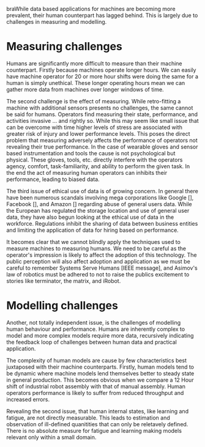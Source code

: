 braWhile data based applications for machines are becoming more prevalent, their human counterpart has lagged behind. This is largely due to challenges in measuring and modelling. 

# Measuring challenges

Humans are significantly more difficult to measure than their machine counterpart. Firstly because machines operate longer hours. We can easily have machine operator for 20 or more hour shifts were doing the same for a human is simply unethical. These longer operating hours mean we can gather more data from machines over longer windows of time. 

The second challenge is the effect of measuring. While retro-fitting a machine with additional sensors presents no challenges, the same cannot be said for humans. Operators find measuring their state, performance, and activities invasive ... and rightly so. While this may seem like small issue that can be overcome with time higher levels of stress are associated with greater risk of injury and lower performance levels. This poses the direct problem that measuring adversely affects the performance of operators not revealing their true performance. In the case of wearable gloves and sensor based instrumentation and tools the cause is not psychological but physical. These gloves, tools, etc. directly interfere with the operators agency, comfort, task-familiarity, and ability to perform the given task. In the end the act of measuring human operators can inhibits their performance, leading to biased data.

The third issue of ethical use of data is of growing concern. In general there have been numerous scandals involving mega corporations like Google [], Facebook [], and Amazon [] regarding abuse of general users data. While the European has regulated the storage location and use of general user data, they have also begun looking at the ethical use of data in the workforce. Regulations inhibit the sharing of data between business entities and limiting the application of data for hiring based on performance. 

It becomes clear that we cannot blindly apply the techniques used to measure machines to measuring humans. We need to be careful as the operator's impression is likely to affect the adoption of this technology. The public perception will also affect adoption and application as we must be careful to remember Systems Serve Humans [IEEE message], and Asimov's law of robotics must be adhered to not to raise the publics excitement to stories like terminator, the matrix, and iRobot.

# Modelling challenges

Another, not totally independent issue, is the challenges of modelling human behaviour and performance. Humans are inherently complex to model and more complex models require more data, recursively indicating the feedback loop of challenges between human data and practical application.

The complexity of human models are cause by few characteristics best juxtaposed with their machine counterparts. Firstly, human models tend to be dynamic where machine models lend themselves better to steady state in general production. This becomes obvious when we compare a 12 Hour shift of industrial robot assembly with that of manual assembly. Human operators performance is likely to suffer from reduced throughput and increased errors. 

Revealing the second issue, that human internal states, like learning and fatigue, are not directly measurable. This leads to estimation and observation of ill-defined quanitities that can only be reletavely defined. There is no absolute measure for fatigue and learning making models relevant only within a small domain.



